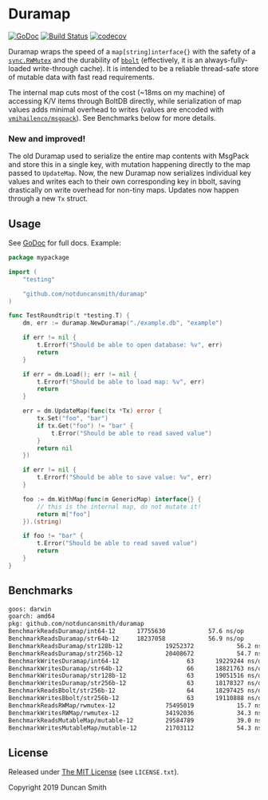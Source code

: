 # Duramap

[![GoDoc](https://godoc.org/github.com/notduncansmith/duramap?status.svg)](https://godoc.org/github.com/notduncansmith/duramap) [![Build Status](https://travis-ci.com/notduncansmith/duramap.svg?branch=master)](https://travis-ci.com/notduncansmith/duramap) [![codecov](https://codecov.io/gh/notduncansmith/duramap/branch/master/graph/badge.svg)](https://codecov.io/gh/notduncansmith/duramap)

Duramap wraps the speed of a `map[string]interface{}` with the safety of a [`sync.RWMutex`](https://golang.org/pkg/sync/#RWMutex) and the durability of [`bbolt`](https://github.com/etcd-io/bbolt) (effectively, it is an always-fully-loaded write-through cache). It is intended to be a reliable thread-safe store of mutable data with fast read requirements.

The internal map cuts most of the cost (~18ms on my machine) of accessing K/V items through BoltDB directly, while serialization of map values adds minimal overhead to writes (values are encoded with [`vmihailenco/msgpack`](https://github.com/vmihailenco/msgpack)). See Benchmarks below for more details.

### New and improved!

The old Duramap used to serialize the entire map contents with MsgPack and store this in a single key, with mutation happening directly to the map passed to `UpdateMap`. Now, the new Duramap now serializes individual key values and writes each to their own corresponding key in bbolt, saving drastically on write overhead for non-tiny maps. Updates now happen through a new `Tx` struct.

## Usage

See [GoDoc](https://godoc.org/github.com/notduncansmith/duramap) for full docs. Example:

```go
package mypackage

import (
	"testing"

	"github.com/notduncansmith/duramap"
)

func TestRoundtrip(t *testing.T) {
	dm, err := duramap.NewDuramap("./example.db", "example")

	if err != nil {
		t.Errorf("Should be able to open database: %v", err)
		return
	}

	if err = dm.Load(); err != nil {
		t.Errorf("Should be able to load map: %v", err)
		return
	}

	err = dm.UpdateMap(func(tx *Tx) error {
		tx.Set("foo", "bar")
		if tx.Get("foo") != "bar" {
			t.Error("Should be able to read saved value")
		}
		return nil
	})

	if err != nil {
		t.Errorf("Should be able to save value: %v", err)
	}

	foo := dm.WithMap(func(m GenericMap) interface{} {
		// this is the internal map, do not mutate it!
		return m["foo"]
	}).(string)

	if foo != "bar" {
		t.Error("Should be able to read saved value")
		return
	}
}
```

## Benchmarks

```sh
goos: darwin
goarch: amd64
pkg: github.com/notduncansmith/duramap
BenchmarkReadsDuramap/int64-12  	17755630	        57.6 ns/op
BenchmarkReadsDuramap/str64b-12 	18237058	        56.9 ns/op
BenchmarkReadsDuramap/str128b-12         	19252372	        56.2 ns/op
BenchmarkReadsDuramap/str256b-12         	20408672	        54.7 ns/op
BenchmarkWritesDuramap/int64-12          	      63	  19229244 ns/op
BenchmarkWritesDuramap/str64b-12         	      66	  18821763 ns/op
BenchmarkWritesDuramap/str128b-12        	      63	  19051516 ns/op
BenchmarkWritesDuramap/str256b-12        	      63	  18178327 ns/op
BenchmarkReadsBbolt/str256b-12           	      64	  18297425 ns/op
BenchmarkWritesBbolt/str256b-12          	      63	  19110888 ns/op
BenchmarkReadsRWMap/rwmutex-12           	75495019	        15.7 ns/op
BenchmarkWritesRWMap/rwmutex-12          	34192036	        34.3 ns/op
BenchmarkReadsMutableMap/mutable-12      	29584789	        39.0 ns/op
BenchmarkWritesMutableMap/mutable-12     	21703112	        54.3 ns/op
```

## License

Released under [The MIT License](https://opensource.org/licenses/MIT) (see `LICENSE.txt`).

Copyright 2019 Duncan Smith